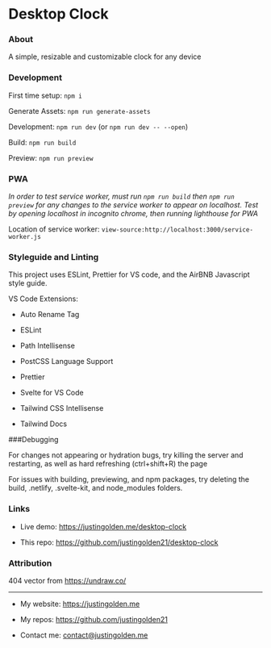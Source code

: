 # Desktop Clock

### About

A simple, resizable and customizable clock for any device

### Development

First time setup: `npm i`

Generate Assets: `npm run generate-assets`

Development: `npm run dev` (or `npm run dev -- --open`)

Build: `npm run build`

Preview: `npm run preview`

### PWA

_In order to test service worker, must run `npm run build` then `npm run preview` for any changes to the service worker to appear on localhost. Test by opening localhost in incognito chrome, then running lighthouse for PWA_

Location of service worker: `view-source:http://localhost:3000/service-worker.js`

### Styleguide and Linting

This project uses ESLint, Prettier for VS code, and the AirBNB Javascript style guide.

VS Code Extensions:

- Auto Rename Tag

- ESLint

- Path Intellisense

- PostCSS Language Support

- Prettier

- Svelte for VS Code

- Tailwind CSS Intellisense

- Tailwind Docs

###Debugging

For changes not appearing or hydration bugs, try killing the server and restarting, as well as hard refreshing (ctrl+shift+R) the page

For issues with building, previewing, and npm packages, try deleting the build, .netlify, .svelte-kit, and node_modules folders.

### Links

- Live demo: https://justingolden.me/desktop-clock

- This repo: https://github.com/justingolden21/desktop-clock

### Attribution

404 vector from https://undraw.co/

<hr>

- My website: https://justingolden.me

- My repos: https://github.com/justingolden21

- Contact me: contact@justingolden.me
